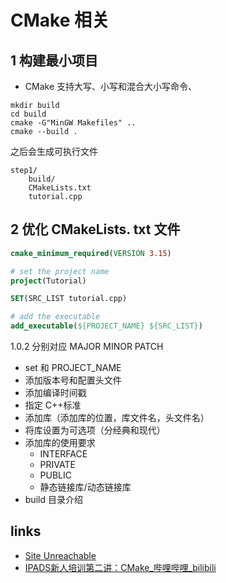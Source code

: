 # CMake 相关

## 1 构建最小项目

- CMake 支持大写、小写和混合大小写命令、

```
mkdir build
cd build
cmake -G"MinGW Makefiles" ..
cmake --build .
```

之后会生成可执行文件

```text
step1/
    build/
    CMakeLists.txt
    tutorial.cpp
```

## 2 优化 CMakeLists. txt 文件

```cmake
cmake_minimum_required(VERSION 3.15)

# set the project name
project(Tutorial)

SET(SRC_LIST tutorial.cpp)

# add the executable
add_executable(${PROJECT_NAME} ${SRC_LIST})
```

1.0.2 分别对应 MAJOR MINOR PATCH

- set 和 PROJECT_NAME
- 添加版本号和配置头文件
- 添加编译时间戳
- 指定 C++标准
- 添加库（添加库的位置，库文件名，头文件名）
- 将库设置为可选项（分经典和现代）
- 添加库的使用要求
	- INTERFACE
	- PRIVATE
	- PUBLIC
	- 静态链接库/动态链接库
- build 目录介绍

## links

- [Site Unreachable](https://www.runoob.com/cmake/cmake-tutorial.html)
- [IPADS新人培训第二讲：CMake\_哔哩哔哩\_bilibili](https://www.bilibili.com/video/BV14h41187FZ/)

